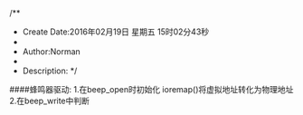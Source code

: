 /**
* Create Date:2016年02月19日 星期五 15时02分43秒
* 
* Author:Norman
* 
* Description: 
*/

####蜂鸣器驱动:
    1.在beep_open时初始化
       ioremap()将虚拟地址转化为物理地址
    2.在beep_write中判断
